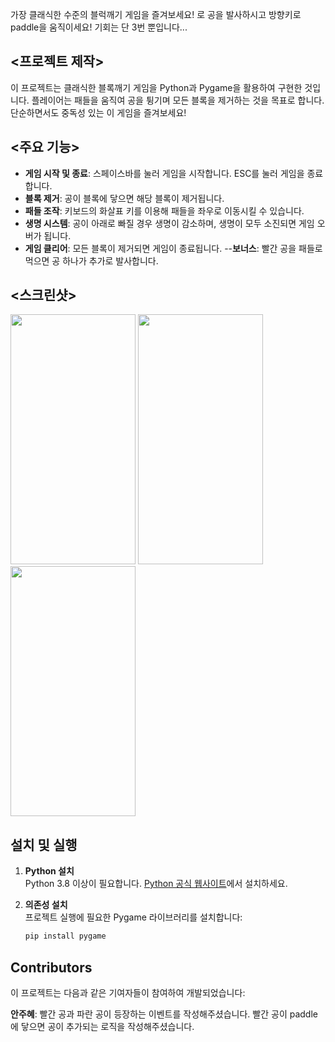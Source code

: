가장 클래식한 수준의 블럭깨기 게임을 즐겨보세요! <sapce bar>로 공을 발사하시고 방향키로 paddle을 움직이세요! 기회는 단 3번 뿐입니다...

## <프로젝트 제작>
이 프로젝트는 클래식한 블록깨기 게임을 Python과 Pygame을 활용하여 구현한 것입니다. 
플레이어는 패들을 움직여 공을 튕기며 모든 블록을 제거하는 것을 목표로 합니다. 
단순하면서도 중독성 있는 이 게임을 즐겨보세요!

## <주요 기능>

- **게임 시작 및 종료**: 스페이스바를 눌러 게임을 시작합니다. ESC를 눌러 게임을 종료합니다.
- **블록 제거**: 공이 블록에 닿으면 해당 블록이 제거됩니다.
- **패들 조작**: 키보드의 화살표 키를 이용해 패들을 좌우로 이동시킬 수 있습니다.
- **생명 시스템**: 공이 아래로 빠질 경우 생명이 감소하며, 생명이 모두 소진되면 게임 오버가 됩니다.
- **게임 클리어**: 모든 블록이 제거되면 게임이 종료됩니다.
--**보너스**: 빨간 공을 패들로 먹으면 공 하나가 추가로 발사합니다.

## <스크린샷>
<img src="https://github.com/user-attachments/assets/f073a494-54ae-4f94-85c9-9427470a6c35" width="200" height="400"/>
<img src="https://github.com/user-attachments/assets/80246fb1-9345-4f59-9a5c-e40c94b9923e" width="200" height="400"/>
<img src="https://github.com/user-attachments/assets/4d7b6ccd-7279-4731-a709-cad79ea039b2" width="200" height="400"/>

## 설치 및 실행

1. **Python 설치**  
   Python 3.8 이상이 필요합니다. [Python 공식 웹사이트](https://www.python.org/)에서 설치하세요.

2. **의존성 설치**  
   프로젝트 실행에 필요한 Pygame 라이브러리를 설치합니다:
   ```bash
   pip install pygame

## Contributors
이 프로젝트는 다음과 같은 기여자들이 참여하여 개발되었습니다:

**안주혜**: 빨간 공과 파란 공이 등장하는 이벤트를 작성해주셨습니다.
            빨간 공이 paddle에 닿으면 공이 추가되는 로직을 작성해주셨습니다.

